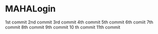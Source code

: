 # MAHALogin
1st  commit
2nd commit
3rd commit 
4th commit
5th commit
6th comiit
7th commit
8th commit
9th commit
10 th commit
11th commit
